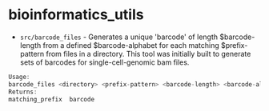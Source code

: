 # bioinformatics_utils
* `src/barcode_files` - Generates a unique 'barcode' of length $barcode-length from a defined $barcode-alphabet for each matching $prefix-pattern from files in a directory. This tool was initially built to generate sets of barcodes for single-cell-genomic bam files.
```Rust
Usage:
barcode_files <directory> <prefix-pattern> <barcode-length> <barcode-alphabet>
Returns:
matching_prefix  barcode
```